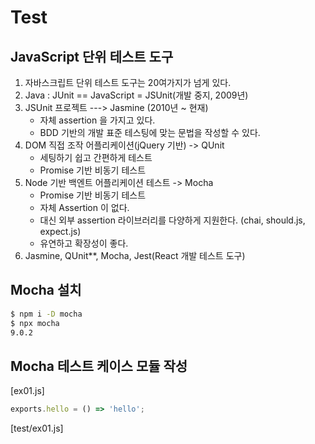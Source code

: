 # Test

## JavaScript 단위 테스트 도구
1. 자바스크립트 단위 테스트 도구는 20여가지가 넘게 있다.
2. Java : JUnit == JavaScript = JSUnit(개발 중지, 2009년)
3. JSUnit 프로젝트 ---> Jasmine (2010년 ~ 현재)
    - 자체 assertion 을 가지고 있다.
    - BDD 기반의 개발 표준 테스팅에 맞는 문법을 작성할 수 있다.
4. DOM 직접 조작 어플리케이션(jQuery 기반)  -> QUnit
    - 세팅하기 쉽고 간편하게 테스트
    - Promise 기반 비동기 테스트
5. Node 기반 백엔트 어플리케이션 테스트 -> Mocha
    - Promise 기반 비동기 테스트
    - 자체 Assertion 이 없다.
    - 대신 외부 assertion 라이브러리를 다양하게 지원한다. (chai, should.js, expect.js)
    - 유연하고 확장성이 좋다.
6. Jasmine, QUnit**, Mocha, Jest(React 개발 테스트 도구)

## Mocha 설치
```bash
$ npm i -D mocha
$ npx mocha
9.0.2
```

## Mocha 테스트 케이스 모듈 작성
[ex01.js]
```javascript
exports.hello = () => 'hello';
```

[test/ex01.js]
```javascript
```